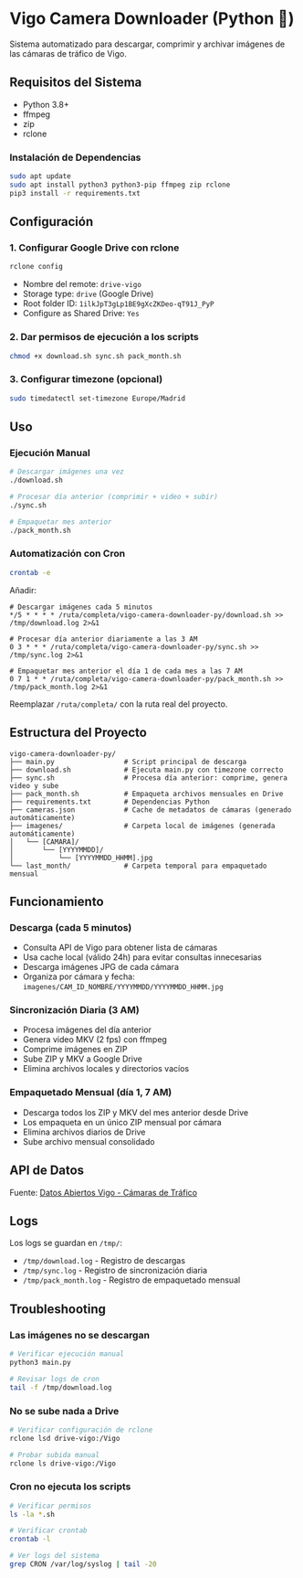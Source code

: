 # Vigo Camera Downloader (Python 🐍)

Sistema automatizado para descargar, comprimir y archivar imágenes de las cámaras de tráfico de Vigo.

## Requisitos del Sistema

- Python 3.8+
- ffmpeg
- zip
- rclone

### Instalación de Dependencias

```bash
sudo apt update
sudo apt install python3 python3-pip ffmpeg zip rclone
pip3 install -r requirements.txt
```

## Configuración

### 1. Configurar Google Drive con rclone

```bash
rclone config
```

- Nombre del remote: `drive-vigo`
- Storage type: `drive` (Google Drive)
- Root folder ID: `1ilkJpT3gLp1BE9gXcZKDeo-qT91J_PyP`
- Configure as Shared Drive: `Yes`

### 2. Dar permisos de ejecución a los scripts

```bash
chmod +x download.sh sync.sh pack_month.sh
```

### 3. Configurar timezone (opcional)

```bash
sudo timedatectl set-timezone Europe/Madrid
```

## Uso

### Ejecución Manual

```bash
# Descargar imágenes una vez
./download.sh

# Procesar día anterior (comprimir + video + subir)
./sync.sh

# Empaquetar mes anterior
./pack_month.sh
```

### Automatización con Cron

```bash
crontab -e
```

Añadir:

```cron
# Descargar imágenes cada 5 minutos
*/5 * * * * /ruta/completa/vigo-camera-downloader-py/download.sh >> /tmp/download.log 2>&1

# Procesar día anterior diariamente a las 3 AM
0 3 * * * /ruta/completa/vigo-camera-downloader-py/sync.sh >> /tmp/sync.log 2>&1

# Empaquetar mes anterior el día 1 de cada mes a las 7 AM
0 7 1 * * /ruta/completa/vigo-camera-downloader-py/pack_month.sh >> /tmp/pack_month.log 2>&1
```

Reemplazar `/ruta/completa/` con la ruta real del proyecto.

## Estructura del Proyecto

```
vigo-camera-downloader-py/
├── main.py                 # Script principal de descarga
├── download.sh             # Ejecuta main.py con timezone correcto
├── sync.sh                 # Procesa día anterior: comprime, genera video y sube
├── pack_month.sh           # Empaqueta archivos mensuales en Drive
├── requirements.txt        # Dependencias Python
├── cameras.json            # Cache de metadatos de cámaras (generado automáticamente)
├── imagenes/               # Carpeta local de imágenes (generada automáticamente)
│   └── [CAMARA]/
│       └── [YYYYMMDD]/
│           └── [YYYYMMDD_HHMM].jpg
└── last_month/             # Carpeta temporal para empaquetado mensual
```

## Funcionamiento

### Descarga (cada 5 minutos)
- Consulta API de Vigo para obtener lista de cámaras
- Usa cache local (válido 24h) para evitar consultas innecesarias
- Descarga imágenes JPG de cada cámara
- Organiza por cámara y fecha: `imagenes/CAM_ID_NOMBRE/YYYYMMDD/YYYYMMDD_HHMM.jpg`

### Sincronización Diaria (3 AM)
- Procesa imágenes del día anterior
- Genera video MKV (2 fps) con ffmpeg
- Comprime imágenes en ZIP
- Sube ZIP y MKV a Google Drive
- Elimina archivos locales y directorios vacíos

### Empaquetado Mensual (día 1, 7 AM)
- Descarga todos los ZIP y MKV del mes anterior desde Drive
- Los empaqueta en un único ZIP mensual por cámara
- Elimina archivos diarios de Drive
- Sube archivo mensual consolidado

## API de Datos

Fuente: [Datos Abiertos Vigo - Cámaras de Tráfico](https://datos.vigo.org/data/trafico/camaras-trafico.json)

## Logs

Los logs se guardan en `/tmp/`:
- `/tmp/download.log` - Registro de descargas
- `/tmp/sync.log` - Registro de sincronización diaria
- `/tmp/pack_month.log` - Registro de empaquetado mensual

## Troubleshooting

### Las imágenes no se descargan
```bash
# Verificar ejecución manual
python3 main.py

# Revisar logs de cron
tail -f /tmp/download.log
```

### No se sube nada a Drive
```bash
# Verificar configuración de rclone
rclone lsd drive-vigo:/Vigo

# Probar subida manual
rclone ls drive-vigo:/Vigo
```

### Cron no ejecuta los scripts
```bash
# Verificar permisos
ls -la *.sh

# Verificar crontab
crontab -l

# Ver logs del sistema
grep CRON /var/log/syslog | tail -20
```